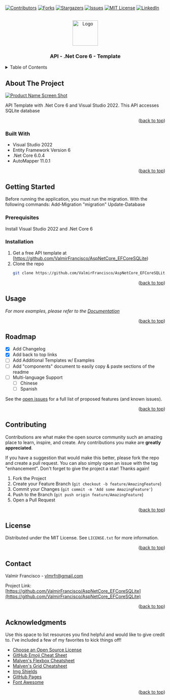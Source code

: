 <div id="top"></div>
<!--
*** Thanks for checking out the Best-README-Template. If you have a suggestion
*** that would make this better, please fork the repo and create a pull request
*** or simply open an issue with the tag "enhancement".
*** Don't forget to give the project a star!
*** Thanks again! Now go create something AMAZING! :D
-->



<!-- PROJECT SHIELDS -->
<!--
*** I'm using markdown "reference style" links for readability.
*** Reference links are enclosed in brackets [ ] instead of parentheses ( ).
*** See the bottom of this document for the declaration of the reference variables
*** for contributors-url, forks-url, etc. This is an optional, concise syntax you may use.
*** https://www.markdownguide.org/basic-syntax/#reference-style-links
-->
[![Contributors][contributors-shield]][contributors-url]
[![Forks][forks-shield]][forks-url]
[![Stargazers][stars-shield]][stars-url]
[![Issues][issues-shield]][issues-url]
[![MIT License][license-shield]][license-url]
[![LinkedIn][linkedin-shield]][linkedin-url]



<!-- PROJECT LOGO -->
<br />
<div align="center">
  <a href="https://github.com/ValmirFrancisco/AspNetCore_EFCoreSQLite">
    <img src="images/logo.png" alt="Logo" width="80" height="80">
  </a>

  <h3 align="center">API - .Net Core 6 - Template</h3>

</div>



<!-- TABLE OF CONTENTS -->
<details>
  <summary>Table of Contents</summary>
  <ol>
    <li>
      <a href="#about-the-project">About The Project</a>
      <ul>
        <li><a href="#built-with">Built With</a></li>
      </ul>
    </li>
    <li>
      <a href="#getting-started">Getting Started</a>
      <ul>
        <li><a href="#prerequisites">Prerequisites</a></li>
        <li><a href="#installation">Installation</a></li>
      </ul>
    </li>
    <li><a href="#usage">Usage</a></li>
    <li><a href="#roadmap">Roadmap</a></li>
    <li><a href="#contributing">Contributing</a></li>
    <li><a href="#license">License</a></li>
    <li><a href="#contact">Contact</a></li>
    <li><a href="#acknowledgments">Acknowledgments</a></li>
  </ol>
</details>



<!-- ABOUT THE PROJECT -->
## About The Project

[![Product Name Screen Shot][product-screenshot]](https://example.com)

API Template with .Net Core 6 and Visual Studio 2022.
This API accesses SQLite database

<p align="right">(<a href="#top">back to top</a>)</p>



### Built With

* Visual Studio 2022
* Entity Framework Version 6
* .Net Core 6.0.4
* AutoMapper 11.0.1

<p align="right">(<a href="#top">back to top</a>)</p>



<!-- GETTING STARTED -->
## Getting Started

Before running the application, you must run the migration. With the following commands:
Add-Migration "migration"
Update-Database

### Prerequisites

Install Visual Studio 2022 and .Net Core 6

### Installation

1. Get a free API template at [https://github.com/ValmirFrancisco/AspNetCore_EFCoreSQLite)
2. Clone the repo
   ```sh
   git clone https://github.com/ValmirFrancisco/AspNetCore_EFCoreSQLite.git
   ```

<p align="right">(<a href="#top">back to top</a>)</p>



<!-- USAGE EXAMPLES -->
## Usage

_For more examples, please refer to the [Documentation](https://github.com/ValmirFrancisco/AspNetCore_EFCoreSQLite)_

<p align="right">(<a href="#top">back to top</a>)</p>



<!-- ROADMAP -->
## Roadmap

- [x] Add Changelog
- [x] Add back to top links
- [ ] Add Additional Templates w/ Examples
- [ ] Add "components" document to easily copy & paste sections of the readme
- [ ] Multi-language Support
    - [ ] Chinese
    - [ ] Spanish

See the [open issues](https://github.com/ValmirFrancisco/AspNetCore_EFCoreSQLite/issues) for a full list of proposed features (and known issues).

<p align="right">(<a href="#top">back to top</a>)</p>



<!-- CONTRIBUTING -->
## Contributing

Contributions are what make the open source community such an amazing place to learn, inspire, and create. Any contributions you make are **greatly appreciated**.

If you have a suggestion that would make this better, please fork the repo and create a pull request. You can also simply open an issue with the tag "enhancement".
Don't forget to give the project a star! Thanks again!

1. Fork the Project
2. Create your Feature Branch (`git checkout -b feature/AmazingFeature`)
3. Commit your Changes (`git commit -m 'Add some AmazingFeature'`)
4. Push to the Branch (`git push origin feature/AmazingFeature`)
5. Open a Pull Request

<p align="right">(<a href="#top">back to top</a>)</p>



<!-- LICENSE -->
## License

Distributed under the MIT License. See `LICENSE.txt` for more information.

<p align="right">(<a href="#top">back to top</a>)</p>



<!-- CONTACT -->
## Contact

Valmir Francisco - vlmrfr@gmail.com

Project Link: [https://github.com/ValmirFrancisco/AspNetCore_EFCoreSQLite](https://github.com/ValmirFrancisco/AspNetCore_EFCoreSQLite)

<p align="right">(<a href="#top">back to top</a>)</p>



<!-- ACKNOWLEDGMENTS -->
## Acknowledgments

Use this space to list resources you find helpful and would like to give credit to. I've included a few of my favorites to kick things off!

* [Choose an Open Source License](https://choosealicense.com)
* [GitHub Emoji Cheat Sheet](https://www.webpagefx.com/tools/emoji-cheat-sheet)
* [Malven's Flexbox Cheatsheet](https://flexbox.malven.co/)
* [Malven's Grid Cheatsheet](https://grid.malven.co/)
* [Img Shields](https://shields.io)
* [GitHub Pages](https://pages.github.com)
* [Font Awesome](https://fontawesome.com)

<p align="right">(<a href="#top">back to top</a>)</p>



<!-- MARKDOWN LINKS & IMAGES -->
<!-- https://www.markdownguide.org/basic-syntax/#reference-style-links -->
[contributors-shield]: https://img.shields.io/github/contributors/ValmirFrancisco/Best-README-Template.svg?style=for-the-badge
[contributors-url]: https://github.com/ValmirFrancisco/Best-README-Template/graphs/contributors
[forks-shield]: https://img.shields.io/github/forks/ValmirFrancisco/Best-README-Template.svg?style=for-the-badge
[forks-url]: https://github.com/ValmirFrancisco/Best-README-Template/network/members
[stars-shield]: https://img.shields.io/github/stars/ValmirFrancisco/Best-README-Template.svg?style=for-the-badge
[stars-url]: https://github.com/ValmirFrancisco/Best-README-Template/stargazers
[issues-shield]: https://img.shields.io/github/issues/ValmirFrancisco/Best-README-Template.svg?style=for-the-badge
[issues-url]: https://github.com/ValmirFrancisco/Best-README-Template/issues
[license-shield]: https://img.shields.io/github/license/ValmirFrancisco/Best-README-Template.svg?style=for-the-badge
[license-url]: https://github.com/ValmirFrancisco/Best-README-Template/blob/master/LICENSE.txt
[linkedin-shield]: https://img.shields.io/badge/-LinkedIn-black.svg?style=for-the-badge&logo=linkedin&colorB=555
[linkedin-url]: https://www.linkedin.com/in/valmir-francisco-b7a9a455/
[product-screenshot]: images/screenshot.png